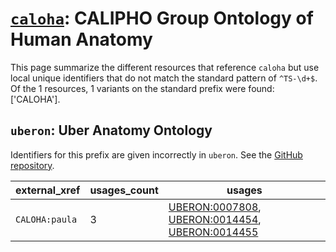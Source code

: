 # [`caloha`](https://bioregistry.io/caloha): CALIPHO Group Ontology of Human Anatomy

This page summarize the different resources that reference `caloha`
but use local unique identifiers that do not match the standard pattern of
`^TS-\d+$`. Of the 1 resources,
1 variants on the standard prefix were found: ['CALOHA'].

## `uberon`: Uber Anatomy Ontology

Identifiers for this prefix are given incorrectly in `uberon`. See the [GitHub repository](https://github.com/obophenotype/uberon).

| external_xref   |   usages_count | usages                                                                                                                                                                                            |
|-----------------|----------------|---------------------------------------------------------------------------------------------------------------------------------------------------------------------------------------------------|
| `CALOHA:paula`  |              3 | [UBERON:0007808](http://purl.obolibrary.org/obo/UBERON_0007808), [UBERON:0014454](http://purl.obolibrary.org/obo/UBERON_0014454), [UBERON:0014455](http://purl.obolibrary.org/obo/UBERON_0014455) |

